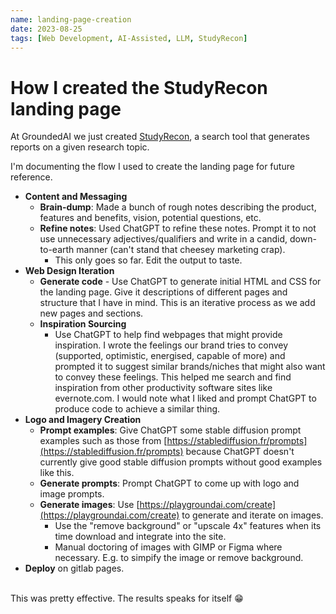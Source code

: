 ```yaml
---
name: landing-page-creation
date: 2023-08-25
tags: [Web Development, AI-Assisted, LLM, StudyRecon]
---
```


# How I created the StudyRecon landing page

At GroundedAI we just created <a href="https://studyrecon.ai" target="_blank">StudyRecon</a>, a search tool that generates reports on a given research topic.

I'm documenting the flow I used to create the landing page for future reference.

- **Content and Messaging**
    - **Brain-dump**: Made a bunch of rough notes describing the product, features and benefits, vision, potential questions, etc.
    - **Refine notes**: Used ChatGPT to refine these notes. Prompt it to not use unnecessary adjectives/qualifiers and write in a candid, down-to-earth manner (can't stand that cheesey marketing crap).
        - This only goes so far. Edit the output to taste.
- **Web Design Iteration**
    - **Generate code** - Use ChatGPT to generate initial HTML and CSS for the landing page. Give it descriptions of different pages and structure that I have in mind. This is an iterative process as we add new pages and sections.
    - **Inspiration Sourcing**
        - Use ChatGPT to help find webpages that might provide inspiration. I wrote the feelings our brand tries to convey (supported, optimistic, energised, capable of more) and prompted it to suggest similar brands/niches that might also want to convey these feelings. This helped me search and find inspiration from other productivity software sites like evernote.com. I would note what I liked and prompt ChatGPT to produce code to achieve a similar thing.
- **Logo and Imagery Creation**
    - **Prompt examples**: Give ChatGPT some stable diffusion prompt examples such as those from [https://stablediffusion.fr/prompts](https://stablediffusion.fr/prompts) because ChatGPT doesn't currently give good stable diffusion prompts without good examples like this.
    - **Generate prompts**: Prompt ChatGPT to come up with logo and image prompts.
    - **Generate images**: Use [https://playgroundai.com/create](https://playgroundai.com/create) to generate and iterate on images.
        - Use the "remove background" or "upscale 4x" features when its time download and integrate into the site.
        - Manual doctoring of images with GIMP or Figma where necessary. E.g. to simpify the image or remove background.
- **Deploy** on gitlab pages.

<br />
This was pretty effective. The results speaks for itself 😁